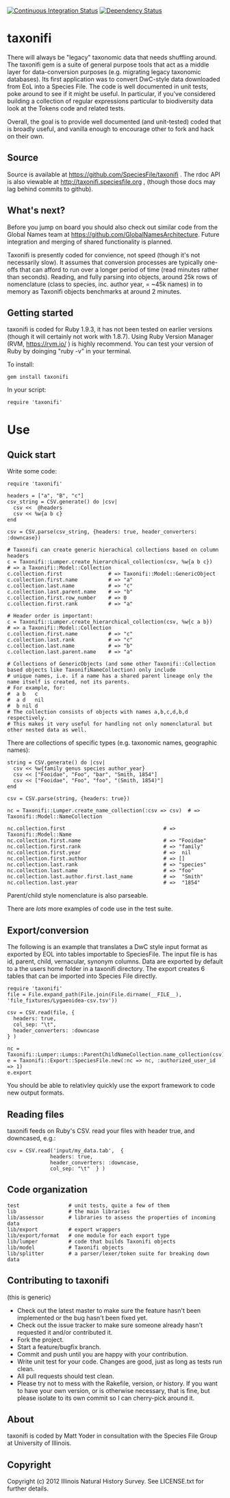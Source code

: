 
[![Continuous Integration Status][1]][2]
[![Dependency Status][7]][8]


taxonifi
========
There will always be "legacy" taxonomic data that needs shuffling around. The taxonifi gem is a suite of general purpose tools that act as a middle layer for data-conversion purposes (e.g. migrating legacy taxonomic databases).  Its first application was to convert DwC-style data downloaded from EoL into a Species File.  The code is well documented in unit tests, poke around to see if it might be useful.  In particular, if you've considered building a collection of regular expressions particular to biodiversity data look at the Tokens code and related tests. 

Overall, the goal is to provide well documented (and unit-tested) coded that is broadly useful, and vanilla enough to encourage other to fork and hack on their own.

Source
------
Source is available at https://github.com/SpeciesFile/taxonifi .  The rdoc API is also viewable at http://taxonifi.speciesfile.org , (though those docs may lag behind commits to github).

What's next?
------------

Before you jump on board you should also check out similar code from the Global Names team at https://github.com/GlobalNamesArchitecture. Future integration and merging of shared functionality is planned. 

Taxonifi is presently coded for convience, not speed (though it's not necessarily slow). It assumes that conversion processes are typically one-offs that can afford to run over a longer period of time (read minutes rather than seconds). Reading, and fully parsing into objects, around 25k rows of nomenclature (class to species, inc. author year, = ~45k names) in to memory as Taxonifi objects benchmarks at around 2 minutes. 

Getting started
---------------
taxonifi is coded for Ruby 1.9.3, it has not been tested on earlier versions (though it will certainly not work with 1.8.7). 
Using Ruby Version Manager (RVM, https://rvm.io/ ) is highly recommend. You can test your version of Ruby by doinging "ruby -v" in your terminal.

To install:

```
gem install taxonifi
```

In your script:

```
require 'taxonifi'
```

Use
===

Quick start
-----------

Write some code:

```
require 'taxonifi'

headers = ["a", "B", "c"]
csv_string = CSV.generate() do |csv|
  csv <<  @headers
  csv << %w{a b c}
end

csv = CSV.parse(csv_string, {headers: true, header_converters: :downcase})

# Taxonifi can create generic hierachical collections based on column headers
c = Taxonifi::Lumper.create_hierarchical_collection(csv, %w{a b c})    # => a Taxonifi::Model::Collection 
c.collection.first               # => Taxonifi::Model::GenericObject
c.collection.first.name          # => "a" 
c.collection.last.name           # => "c" 
c.collection.last.parent.name    # => "b" 
c.collection.first.row_number    # => 0
c.collection.first.rank          # => "a"

# Header order is important:
c = Taxonifi::Lumper.create_hierarchical_collection(csv, %w{c a b})    # => a Taxonifi::Model::Collection 
c.collection.first.name          # => "c" 
c.collection.last.rank           # => "c" 
c.collection.last.name           # => "b" 
c.collection.last.parent.name    # => "a" 

# Collections of GenericObjects (and some other Taxonifi::Collection based objects like TaxonifiNameCollection) only include
# unique names, i.e. if a name has a shared parent lineage only the name itself is created, not its parents. 
# For example, for:
#  a b   c 
#  a d   nil
#  b nil d
# The collection consists of objects with names a,b,c,d,b,d respectively.
# This makes it very useful for handling not only nomenclatural but other nested data as well.
```

There are collections of specific types (e.g. taxonomic names, geographic names):

```
string = CSV.generate() do |csv|
  csv << %w{family genus species author_year}
  csv << ["Fooidae", "Foo", "bar", "Smith, 1854"]
  csv << ["Fooidae", "Foo", "foo", "(Smith, 1854)"]
end

csv = CSV.parse(string, {headers: true})

nc = Taxonifi::Lumper.create_name_collection(:csv => csv)  # => Taxonifi::Model::NameCollection

nc.collection.first                                # => Taxonifi::Model::Name 
nc.collection.first.name                           # => "Fooidae"
nc.collection.first.rank                           # => "family" 
nc.collection.first.year                           # =>  nil
nc.collection.first.author                         # => []
nc.collection.last.rank                            # => "species" 
nc.collection.last.name                            # => "foo" 
nc.collection.last.author.first.last_name          # =>  "Smith"
nc.collection.last.year                            # =>  "1854"
```

Parent/child style nomenclature is also parseable.

There are *lots* more examples of code use in the test suite.

Export/conversion
-----------------

The following is an example that translates a DwC style input format as exported by EOL into tables importable to SpeciesFile.  The input file is has id, parent, child, vernacular, synonym columns.  Data are exported by default to a the users home folder in a taxonifi directory.  The export creates 6 tables that can be imported into Species File directly.

```
require 'taxonifi'
file = File.expand_path(File.join(File.dirname(__FILE__), 'file_fixtures/Lygaeoidea-csv.tsv'))

csv = CSV.read(file, { 
  headers: true,
  col_sep: "\t",
  header_converters: :downcase
} ) 

nc = Taxonifi::Lumper::Lumps::ParentChildNameCollection.name_collection(csv)
e = Taxonifi::Export::SpeciesFile.new(:nc => nc, :authorized_user_id => 1)
e.export
```

You should be able to relativley quickly use the export framework to code new output formats.

Reading files 
-------------

taxonifi feeds on Ruby's CSV. read your files with header true, and downcased, e.g.:

```
csv = CSV.read('input/my_data.tab',  { 
              headers: true,
              header_converters: :downcase,
              col_sep: "\t"  } ) 
```

Code organization
-----------------

```
test                # unit tests, quite a few of them
lib                 # the main libraries
lib/assessor        # libraries to assess the properties of incoming data
lib/export          # export wrappers 
lib/export/format   # one module for each export type
lib/lumper          # code that builds Taxonifi objects 
lib/model           # Taxonifi objects
lib/splitter        # a parser/lexer/token suite for breaking down data 
```

Contributing to taxonifi
------------------------

(this is generic)
 
* Check out the latest master to make sure the feature hasn't been implemented or the bug hasn't been fixed yet.
* Check out the issue tracker to make sure someone already hasn't requested it and/or contributed it.
* Fork the project.
* Start a feature/bugfix branch.
* Commit and push until you are happy with your contribution.
* Write unit test for your code.  Changes are good, just as long as tests run clean.  
* All pull requests should test clean.
* Please try not to mess with the Rakefile, version, or history. If you want to have your own version, or is otherwise necessary, that is fine, but please isolate to its own commit so I can cherry-pick around it.

About
-----

taxonifi is coded by Matt Yoder in consultation with the Species File Group at University of Illinois.

Copyright
---------

Copyright (c) 2012 Illinois Natural History Survey. See LICENSE.txt for
further details.



[1]: https://secure.travis-ci.org/SpeciesFileGroup/taxonifi.png?branch=master
[2]: https://travis-ci.org/SpeciesFileGroup/taxonifi.svg?branch=master
[7]: https://gemnasium.com/SpeciesFileGroup/taxonifi.png?branch=master
[8]: https://gemnasium.com/SpeciesFileGroup/taxonifi?branch=master


